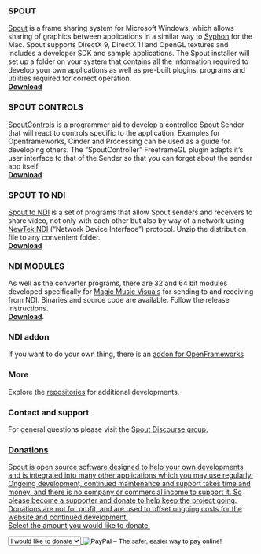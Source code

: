 ### SPOUT

<a href="https://github.com/leadedge/leadedge.github.io/blob/gh-pages/SpoutUserManual.pdf" target="_blank">Spout</a> is a frame sharing system for Microsoft Windows, which allows sharing of graphics between applications in a similar way to [Syphon](http://syphon.v002.info/) for the Mac. Spout supports DirectX 9, DirectX 11 and OpenGL textures and includes a developer SDK and sample applications. The Spout installer will set up a folder on your system that contains all the information required to develop your own applications as well as pre-built plugins, programs and utilities required for correct operation.  
**<a href="https://github.com/leadedge/leadedge.github.io/raw/gh-pages/Spout_2006_update-2a.zip">Download</a>** 
 

### SPOUT CONTROLS

<a href="https://github.com/leadedge/leadedge.github.io/blob/gh-pages/SpoutControls.pdf" target="_blank">SpoutControls</a> is a programmer aid to develop a controlled Spout Sender that will react to controls specific to the application. Examples for Openframeworks, Cinder and Processing can be used as a guide for developing others. The “SpoutController” FreeframeGL plugin adapts it’s user interface to that of the Sender so that you can forget about the sender app itself.  
**<a href="https://github.com/leadedge/leadedge.github.io/raw/gh-pages/SpoutControls_setup_V1.010.zip">Download</a>**  

### SPOUT TO NDI

<a href="https://github.com/leadedge/leadedge.github.io/blob/gh-pages/SpoutToNDI_2005.pdf" target="_blank">Spout to NDI</a> is a set of programs that allow Spout senders and receivers to share video, not only with each other but also by way of a network using <a href="https://www.ndi.tv/" target="_blank">NewTek NDI</a> (“Network Device Interface”) protocol. Unzip the distribution file to any convenient folder.  
**[Download](https://github.com/leadedge/leadedge.github.io/raw/gh-pages/SpoutToNDI_2005.zip)**  


### NDI MODULES

As well as the converter programs, there are 32 and 64 bit modules developed specifically for <a href="https://magicmusicvisuals.com" target="_blank">Magic Music Visuals</a> for sending to and receiving from NDI. Binaries and source code are available. Follow the release instructions.  
**[Download](https://github.com/leadedge/MagicNDI/releases)**. 

### NDI addon
If you want to do your own thing, there is an <a href="https://github.com/leadedge/ofxNDI/" target="_blank">addon for OpenFrameworks</a>  

### More  
Explore the <a href="https://github.com/leadedge" target="_blank">repositories</a> for additional developments.

### Contact and support  
For general questions please visit the <a href="https://spout.discourse.group/" target="_blank">Spout Discourse group.  
 
### Donations  
Spout is open source software designed to help your own developments and is integrated into many other applications which you may use regularly. Ongoing development, continued maintenance and support takes time and money, and there is no company or commercial income to support it. So please become a supporter and donate to help keep the project going. Donations are not for profit, and are used to offset ongoing costs for the website and continued development.  
Select the amount you would like to donate.  
<form action="https://www.paypal.com/cgi-bin/webscr" method="post" target="_top"><input name="cmd" type="hidden" value="_s-xclick" />
<input type="hidden" />
<select name="hosted_button_id" size="1">
<option value="ELERGSYMBQ7AY">I would like to donate</option>
<option value="ELERGSYMBQ7AY">$10</option>
<option value="W744NJV85V35L">$20</option>
<option value="CEBT3ZXWYL85C">$30</option>
<option value="8WXVVDDXH2MVS">$50</option>
<option value="FPUTNLLRVU8GS">$100</option>
<option value="D9YW6QCYPYF4C">$150</option>
<option value="K2FVPYE9653BN">$200</option>
<option value="3J48EZ3PX73A8">$250</option>
</select>
<input alt="PayPal – The safer, easier way to pay online!" name="submit" src="https://www.paypalobjects.com/en_AU/i/btn/btn_donate_SM.gif" type="image" />
<img style="display: none !important;" hidden="" src="https://www.paypalobjects.com/en_AU/i/scr/pixel.gif" alt="" width="1" height="1" border="0" /></form>




